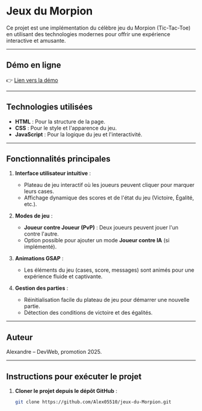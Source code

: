 # Jeux du Morpion

Ce projet est une implémentation du célèbre jeu du Morpion (Tic-Tac-Toe) en utilisant des technologies modernes pour offrir une expérience interactive et amusante.

---

## Démo en ligne
👉 [Lien vers la démo](https://alex05510.github.io/jeux-du-Morpion/)

---

## Technologies utilisées
- **HTML** : Pour la structure de la page.
- **CSS** : Pour le style et l'apparence du jeu.
- **JavaScript** : Pour la logique du jeu et l'interactivité.

---

## Fonctionnalités principales
1. **Interface utilisateur intuitive** :
   - Plateau de jeu interactif où les joueurs peuvent cliquer pour marquer leurs cases.
   - Affichage dynamique des scores et de l'état du jeu (Victoire, Égalité, etc.).

2. **Modes de jeu** :
   - **Joueur contre Joueur (PvP)** : Deux joueurs peuvent jouer l'un contre l'autre.
   - Option possible pour ajouter un mode **Joueur contre IA** (si implémenté).

3. **Animations GSAP** :
   - Les éléments du jeu (cases, score, messages) sont animés pour une expérience fluide et captivante.

4. **Gestion des parties** :
   - Réinitialisation facile du plateau de jeu pour démarrer une nouvelle partie.
   - Détection des conditions de victoire et des égalités.

---

## Auteur
Alexandre – DevWeb, promotion 2025.

---

## Instructions pour exécuter le projet
1. **Cloner le projet depuis le dépôt GitHub** :
   ```bash
   git clone https://github.com/Alex05510/jeux-du-Morpion.git
